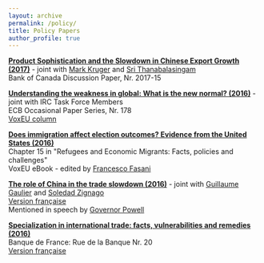 ```yaml
---
layout: archive
permalink: /policy/
title: Policy Papers
author_profile: true
---
```

**[Product Sophistication and the Slowdown in Chinese Export Growth (2017)](http://www.bankofcanada.ca/wp-content/uploads/2017/11/sdp2017-15.pdf)** - joint with  [Mark Kruger](https://www.bankofcanada.ca/profile/mark-kruger/) and [Sri Thanabalasingam](https://www.bankofcanada.ca/profile/sri-thanabalasingam/)  
Bank of Canada Discussion Paper, Nr. 2017-15  

**[Understanding the weakness in global: What is the new normal? (2016)](https://www.ecb.europa.eu/pub/pdf/scpops/ecbop178.en.pdf)** - joint with IRC Task Force Members  
ECB Occasional Paper Series, Nr. 178  
[VoxEU column](http://voxeu.org/article/great-normalisation-global-trade)

**[Does immigration affect election outcomes? Evidence from the United States (2016)](http://voxeu.org/article/new-ebook-refugees-and-economic-migrants-facts-policies-and-challenges)**   
Chapter 15 in "Refugees and Economic Migrants: Facts, policies and challenges"  
VoxEU eBook - edited by [Francesco Fasani](https://sites.google.com/site/fasani2010/)   

**[The role of China in the trade slowdown (2016)](https://publications.banque-france.fr/sites/default/files/media/2016/10/06/rue-de-la-banque_30_2016-09_en.pdf)**  - joint with [Guillaume Gaulier](https://www.banque-france.fr/economie/economistes-et-chercheurs/guillaume-gaulier) and [Soledad Zignago](https://www.banque-france.fr/en/economics/economists-and-researchers/soledad-zignago)  
[Version française](https://www.banque-france.fr/sites/default/files/medias/documents/rue-de-la-banque_30_2016-09_fr.pdf)    
Mentioned in speech by [Governor Powell](https://www.federalreserve.gov/newsevents/speech/powell20161118a.htm)  

**[Specialization in international trade: facts, vulnerabilities and remedies (2016)](https://www.banque-france.fr/uploads/tx_bdfgrandesdates/RDB-20-specialisation-du-commerce-international-EN.pdf)**    
Banque de France: Rue de la Banque Nr. 20  
[Version française](https://publications.banque-france.fr/sites/default/files/medias/documents/rue-de-la-banque_20_2016-03_fr.pdf)
